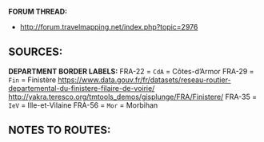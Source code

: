﻿**FORUM THREAD:**
- http://forum.travelmapping.net/index.php?topic=2976


**SOURCES:**
- 

**DEPARTMENT BORDER LABELS:**
FRA-22 = `CdA` = Côtes-d’Armor
FRA-29 = `Fin` = Finistère
   https://www.data.gouv.fr/fr/datasets/reseau-routier-departemental-du-finistere-filaire-de-voirie/
   http://yakra.teresco.org/tmtools_demos/gisplunge/FRA/Finistere/
FRA-35 = `IeV` = Ille-et-Vilaine
FRA-56 = `Mor` = Morbihan


**NOTES TO ROUTES:**
- 
